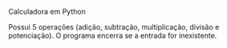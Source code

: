 Calculadora em Python

Possui 5 operações (adição, subtração, multiplicação, divisão e potenciação). O programa encerra se a entrada for inexistente.
